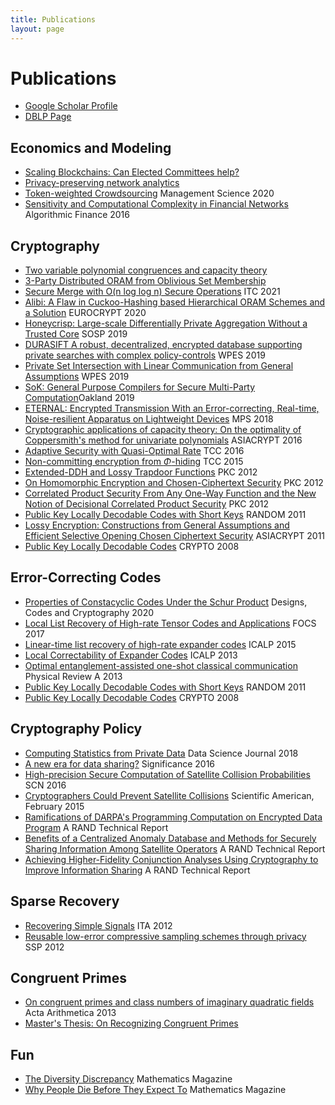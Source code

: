 ```yaml
---
title: Publications
layout: page
---
```


# Publications

* [Google Scholar Profile](http://scholar.google.com/citations?user=ahCv50cAAAAJ)
* [DBLP Page](http://www.informatik.uni-trier.de/~ley/pers/hd/h/Hemenway:Brett)

## Economics and Modeling

* [Scaling Blockchains: Can Elected Committees help?](https://arxiv.org/abs/2110.08673)
* [Privacy-preserving network analytics](https://papers.ssrn.com/sol3/papers.cfm?abstract_id=3680000)
* [Token-weighted Crowdsourcing](http://ssrn.com/abstract=3295811) Management Science 2020
* [Sensitivity and Computational Complexity in Financial Networks](https://arxiv.org/abs/1503.07676) Algorithmic Finance 2016

## Cryptography

* [Two variable polynomial congruences and capacity theory](https://arxiv.org/abs/2111.14180)
* [3-Party Distributed ORAM from Oblivious Set Membership](https://eprint.iacr.org/2021/1463)
* [Secure Merge with O(n log log n) Secure Operations](https://drops.dagstuhl.de/opus/volltexte/2021/14326/) ITC 2021
* [Alibi: A Flaw in Cuckoo-Hashing based Hierarchical ORAM Schemes and a Solution](https://eprint.iacr.org/2020/997) EUROCRYPT 2020
* [Honeycrisp: Large-scale Differentially Private Aggregation Without a Trusted Core](https://dl.acm.org/doi/abs/10.1145/3341301.3359660) SOSP 2019
* [DURASIFT A robust, decentralized, encrypted database supporting private searches with complex policy-controls](https://dl.acm.org/doi/10.1145/3338498.3358651) WPES 2019
* [Private Set Intersection with Linear Communication from General Assumptions](https://eprint.iacr.org/2018/238) WPES 2019
* [SoK: General Purpose Compilers for Secure Multi-Party Computation](https://www.computer.org/csdl/proceedings/sp/2019/6660/00/666000a462-abs.html)Oakland 2019
* [ETERNAL: Encrypted Transmission With an Error-correcting, Real-time, Noise-resilient Apparatus on Lightweight Devices](https://dl.acm.org/citation.cfm?id=3267360) MPS 2018
* [Cryptographic applications of capacity theory: On the optimality of Coppersmith's method for univariate polynomials](http://arxiv.org/abs/1605.08065) ASIACRYPT 2016
* [Adaptive Security with Quasi-Optimal Rate](https://link.springer.com/chapter/10.1007/978-3-662-49096-9_22) TCC 2016
* [Non-committing encryption from $\Phi$-hiding](http://eprint.iacr.org/2015/054) TCC 2015
* [Extended-DDH and Lossy Trapdoor Functions](http://eccc.hpi-web.de/report/2009/127/revision/2/download) PKC 2012
* [On Homomorphic Encryption and Chosen-Ciphertext Security](http://eprint.iacr.org/2010/099) PKC 2012
* [Correlated Product Security From Any One-Way Function and the New Notion of Decisional Correlated Product Security](http://eprint.iacr.org/2010/100) PKC 2012
* [Public Key Locally Decodable Codes with Short Keys](http://link.springer.com/chapter/10.1007%2F978-3-642-22935-0_51) RANDOM 2011
* [Lossy Encryption: Constructions from General Assumptions and Efficient Selective Opening Chosen Ciphertext Security](http://eprint.iacr.org/2009/088) ASIACRYPT 2011
* [Public Key Locally Decodable Codes](http://link.springer.com/chapter/10.1007%2F978-3-540-85174-5_8) CRYPTO 2008

## Error-Correcting Codes

* [Properties of Constacyclic Codes Under the Schur Product](https://arxiv.org/abs/1810.07630) Designs, Codes and Cryptography 2020 
* [Local List Recovery of High-rate Tensor Codes and Applications](https://arxiv.org/abs/1706.03383) FOCS 2017
* [Linear-time list recovery of high-rate expander codes](http://arxiv.org/abs/1503.01955) ICALP 2015
* [Local Correctability of Expander Codes](http://arxiv.org/abs/1304.8129) ICALP 2013
* [Optimal entanglement-assisted one-shot classical communication](http://arxiv.org/abs/1201.1521) Physical Review A 2013
* [Public Key Locally Decodable Codes with Short Keys](http://link.springer.com/chapter/10.1007%2F978-3-642-22935-0_51) RANDOM 2011
* [Public Key Locally Decodable Codes](http://link.springer.com/chapter/10.1007%2F978-3-540-85174-5_8) CRYPTO 2008
 
## Cryptography Policy

* [Computing Statistics from Private Data](http://doi.org/10.5334/dsj-2018-031) Data Science Journal 2018
* [A new era for data sharing?](http://onlinelibrary.wiley.com/doi/10.1111/j.1740-9713.2016.00910.x/abstract) Significance 2016
* [High-precision Secure Computation of Satellite Collision Probabilities](https://eprint.iacr.org/2016/319) SCN 2016 
* [Cryptographers Could Prevent Satellite Collisions](http://www.scientificamerican.com/article/cryptographers-could-prevent-satellite-collisions/) Scientific American, February 2015
* [Ramifications of DARPA's Programming Computation on Encrypted Data Program](http://www.rand.org/pubs/research_reports/RR567.html) A RAND Technical Report
* [Benefits of a Centralized Anomaly Database and Methods for Securely Sharing Information Among Satellite Operators](http://www.rand.org/pubs/research_reports/RR560.html) A RAND Technical Report
* [Achieving Higher-Fidelity Conjunction Analyses Using Cryptography to Improve Information Sharing](http://www.rand.org/pubs/research_reports/RR344.html) A RAND Technical Report

## Sparse Recovery

* [Recovering Simple Signals](http://ieeexplore.ieee.org/xpls/abs_all.jsp?arnumber=6181772) ITA 2012
* [Reusable low-error compressive sampling schemes through privacy](http://ieeexplore.ieee.org/xpls/abs_all.jsp?arnumber=6319752) SSP 2012
 
## Congruent Primes

* [On congruent primes and class numbers of imaginary quadratic fields](http://arxiv.org/abs/1110.5959) Acta Arithmetica 2013
* [Master's Thesis: On Recognizing Congruent Primes](http://summit.sfu.ca/system/files/iritems1/6418/etd2599.pdf)

## Fun

* [The Diversity Discrepancy](https://www.tandfonline.com/doi/full/10.1080/0025570X.2022.2000263) Mathematics Magazine
* [Why People Die Before They Expect To](https://www.tandfonline.com/doi/abs/10.1080/0025570X.2018.1421388) Mathematics Magazine

